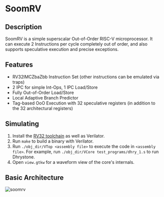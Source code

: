 # SoomRV
## Description
SoomRV is a simple superscalar Out-of-Order RISC-V microprocessor. It can execute 2 Instructions per cycle completely out of order,
and also supports speculative execution and precise exceptions.

## Features
- RV32IMCZbaZbb Instruction Set (other instructions can be emulated via traps)
- 2 IPC for simple Int-Ops, 1 IPC Load/Store
- Fully Out-of-Order Load/Store
- Local Adaptive Branch Predictor
- Tag-based OoO Execution with 32 speculative registers (in addition to the 32 architectural registers)

## Simulating
1. Install the [RV32 toolchain](https://github.com/riscv-collab/riscv-gnu-toolchain) as well as Verilator.
2. Run `make` to build a binary with Verilator.
3. Run `./obj_dir/VTop <assembly file>` to execute the code in `<assembly file>`. For example, run `./obj_dir/VCore test_programs/dhry_1.s` to run Dhrystone.
4. Open `view.gtkw` for a waveform view of the core's internals.

## Basic Architecture
![soomrv](https://user-images.githubusercontent.com/39701487/191944891-083a4855-76c8-482b-99e3-48dd6bacaa15.svg)
